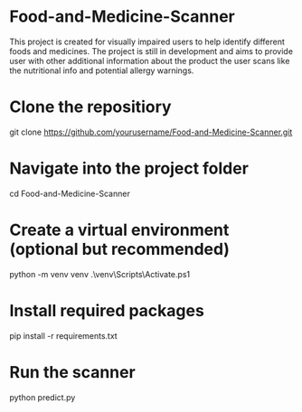 # Food-and-Medicine-Scanner
This project is created for visually impaired users to help identify different foods and medicines. The project is still in development and aims to provide user with other additional information about the product the user scans like the nutritional info and potential allergy warnings. 

# Clone the repositiory 
git clone https://github.com/yourusername/Food-and-Medicine-Scanner.git

# Navigate into the project folder
cd Food-and-Medicine-Scanner

# Create a virtual environment (optional but recommended)
python -m venv venv
.\venv\Scripts\Activate.ps1

# Install required packages
pip install -r requirements.txt

# Run the scanner
python predict.py
